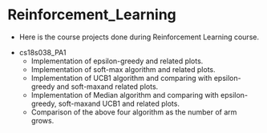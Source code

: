 # Reinforcement_Learning
* Here is the course projects done during Reinforcement Learning course.
- cs18s038_PA1
  * Implementation of epsilon-greedy and related plots.
  * Implementation of soft-max algorithm and related plots.
  * Implementation of UCB1 algorithm and comparing with epsilon-greedy and soft-maxand related plots.
  * Implementation  of  Median  algorithm  and  comparing  with epsilon-greedy,  soft-maxand UCB1 and related plots.
  * Comparison of the above four algorithm as the number of arm grows.
